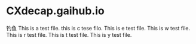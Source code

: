 # CXdecap.gaihub.io
钓鱼
This is a test file.
this is c tese filo.
This is e test file.
This is w test file.
This is r test file.
This is t test file.
This is y test file.
